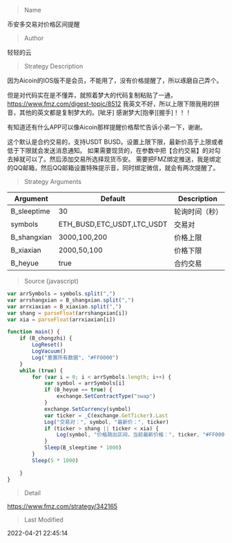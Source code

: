 
> Name

币安多交易对价格区间提醒

> Author

轻轻的云

> Strategy Description

因为Aicoin的IOS版不是会员，不能用了，没有价格提醒了，所以琢磨自己弄个。

但是对代码实在是不懂弄，就照着梦大的代码复制粘贴了一通， https://www.fmz.com/digest-topic/8512
我英文不好，所以上限下限我用的拼音，其他的英文都是复制梦大的。[呲牙]
感谢梦大[抱拳][握手]！！！

有知道还有什么APP可以像Aicoin那样提醒价格帮忙告诉小弟一下，谢谢。

这个默认是合约交易的，支持USDT BUSD。设置上限下限，最新价高于上限或者低于下限就会发送消息通知。
如果需要现货的，在参数中把【合约交易】的对勾去掉就可以了。然后添加交易所选择现货币安。
需要把FMZ绑定推送，我是绑定的QQ邮箱，然后QQ邮箱设置特殊提示音，同时绑定微信，就会有两次提醒了。

> Strategy Arguments



|Argument|Default|Description|
|----|----|----|
|B_sleeptime|30|轮询时间（秒）|
|symbols|ETH_BUSD,ETC_USDT,LTC_USDT|交易对|
|B_shangxian|3000,100,200|价格上限|
|B_xiaxian|2000,50,100|价格下限|
|B_heyue|true|合约交易|


> Source (javascript)

``` javascript
var arrSymbols = symbols.split(",")
var arrshangxian = B_shangxian.split(",")
var arrxiaxian = B_xiaxian.split(",")
var shang = parseFloat(arrshangxian[i])
var xia = parseFloat(arrxiaxian[i])

function main() {
    if (B_chongzhi) {
        LogReset()
        LogVacuum()
        Log("重置所有数据", "#FF0000")
    }
    while (true) {
        for (var i = 0; i < arrSymbols.length; i++) {
            var symbol = arrSymbols[i]
            if (B_heyue == true) {
                exchange.SetContractType("swap")
            }
            exchange.SetCurrency(symbol)
            var ticker = _C(exchange.GetTicker).Last
            Log("交易对：", symbol, "最新价：", ticker)
            if (ticker > shang || ticker < xia) {
                Log(symbol, "价格跳出区间，当前最新价格：", ticker, "#FF0000", "@")
            }
            Sleep(B_sleeptime * 1000)
        }
        Sleep(5 * 1000)

    }
}
```

> Detail

https://www.fmz.com/strategy/342165

> Last Modified

2022-04-21 22:45:14
